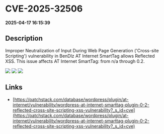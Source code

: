 # CVE-2025-32506

**2025-04-17 16:15:39**

## Description
Improper Neutralization of Input During Web Page Generation ('Cross-site Scripting') vulnerability in BenDlz AT Internet SmartTag allows Reflected XSS. This issue affects AT Internet SmartTag: from n/a through 0.2.

![](https://img.shields.io/static/v1?label=Score&message=7.1&color=red)
![](https://img.shields.io/static/v1?label=Severity&message=HIGH&color=red)
![](https://img.shields.io/static/v1?label=CWE&message=XSS&color=green)

## Links
- [https://patchstack.com/database/wordpress/plugin/at-internet/vulnerability/wordpress-at-internet-smarttag-plugin-0-2-reflected-cross-site-scripting-xss-vulnerability?_s_id=cve](https://patchstack.com/database/wordpress/plugin/at-internet/vulnerability/wordpress-at-internet-smarttag-plugin-0-2-reflected-cross-site-scripting-xss-vulnerability?_s_id=cve)
